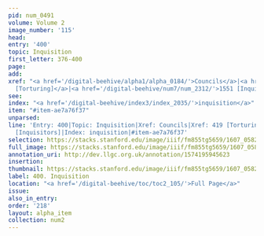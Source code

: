 ```yaml
---
pid: num_0491
volume: Volume 2
image_number: '115'
head:
entry: '400'
topic: Inquisition
first_letter: 376-400
page:
add:
xref: "<a href='/digital-beehive/alpha1/alpha_0184/'>Councils</a>|<a href='/digital-beehive/num2/num_0520/'>419
  [Torturing]</a>|<a href='/digital-beehive/num7/num_2312/'>1551 [Inquisitors]</a>"
see:
index: "<a href='/digital-beehive/index3/index_2035/'>inquisition</a>"
item: "#item-ae7a76f37"
unparsed:
line: 'Entry: 400|Topic: Inquisition|Xref: Councils|Xref: 419 [Torturing]|Xref: 1551
  [Inquisitors]|Index: inquisition|#item-ae7a76f37'
selection: https://stacks.stanford.edu/image/iiif/fm855tg5659/1607_0582/287,4349,3051,683/full/0/default.jpg
full_image: https://stacks.stanford.edu/image/iiif/fm855tg5659/1607_0582/full/full/0/default.jpg
annotation_uri: http://dev.llgc.org.uk/annotation/1574195945623
insertion:
thumbnail: https://stacks.stanford.edu/image/iiif/fm855tg5659/1607_0582/287,4349,600,180/250,/0/default.jpg
label: 400. Inquisition
location: "<a href='/digital-beehive/toc/toc2_105/'>Full Page</a>"
issue:
also_in_entry:
order: '218'
layout: alpha_item
collection: num2
---
```

